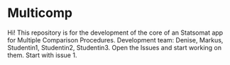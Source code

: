 # Multicomp
Hi! This repository is for the development of the core of an Statsomat app for Multiple Comparison Procedures. Development team: Denise, Markus, Studentin1, Studentin2, Studentin3. Open the Issues and start working on them. Start with issue 1. 

